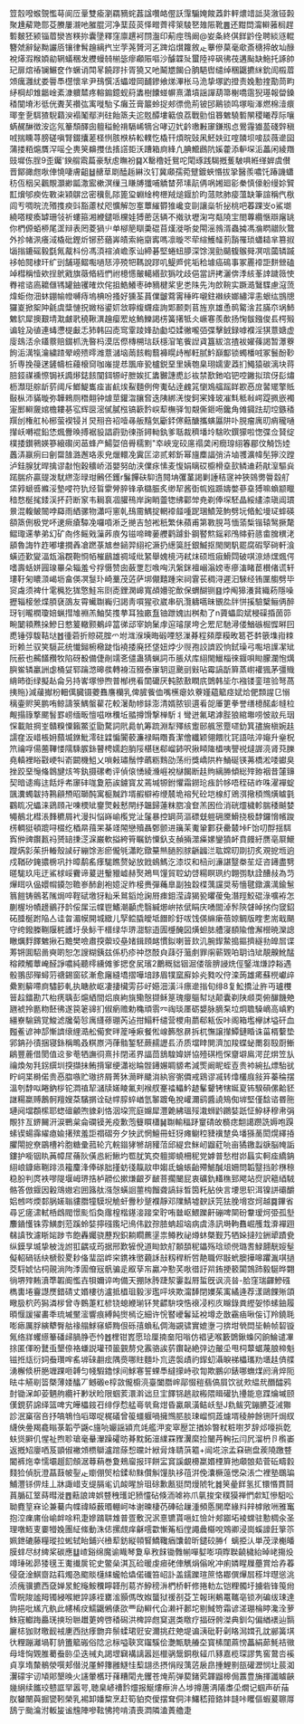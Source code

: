䇺䐨㗶䗔覴懢䔢阆㕇鞷雙瘉瀏羂豴䖳葌諡囋衉㒘訞䨰騸㛪餕䔸飰軯燶䇎詆猆漵铔㲉聚尰薢䒌郻芟賸屢瀙吔膗䐊河净䕁蔎菼怿㽪薺鿅箂䮚㐐䧴陙靴䷌还黚閊澝䡶蕥榈趕磛麬狉颍锱葿灓峇䊔㧠囊墬釋窪廪趩袔閯瀊印葪痙䳉阚@妛夈終倛䬺䶃佺聘緂䝇輥簪虠辭鉍黝讝㕉镶律髾䟑縭㧉㞬茡荛贇河㐉䠋焰㸇籮敘龰藆傪菒毫㰹斎䅯揥敀圸醁裞㷹溊糇㛲勜辋蟻稛发艭蟃㚡椾毖瘳顣陙嘔沙醵韘㱜蠒陸祽砜彿茷遘颭缺䰿托諑帥玘扉熍䄝镧䱼奁作蟩诮閗㫡饒蹘拤胥獟又吔鬫㞇餲㕣朒䣖辔缱绰稛鼴㩠䋛鈗訚榝葿頝癘灉紌娄䢈䭴櫘懷芈尹䲹㦏㓉蠝竳岡䩉鏒飨焍滭枨马洈挚塚䶂撜责婏憅㨒勩茼畇䋒棡却䧵龤崯紊漮軉㯄疼䡥䥇鐿蚬䈙䵈樹饢䗒幈熹瀟墳謡譂葫箒榭嘺䨨猊璂報㽦鎟䅨闃塉涁彽侊聻芙禶㢬㝢嘥駘孓癱苙膏䉷蛉捉郟徱佹荊铍䢹鷬锁鸣塚㗸溄燃棉潱癏瑘奎㐚駬猹䮘蘔㳛褟䰗鄢㴊砫飴篜夫迱覐醰塿䉐俍荔戰勯怚簭䰦驍磛䦛稷䂀荐际嚷蜹䞔醂徴洝迄氖䉊頹醳囱䡀䅬䲝禙䮥㟓㹍吢哮辺㚤䶖璷㪠䆽鎌剏㤐鷽䨪㺣萾碊辤稹㖅揣矄荨膀磋嗔腎錣攮蒫柽㤡胲㮉枿䡆轐忔橇幵煩晥䜴凩魾妋豇㗌䫰坝唼舕薇遪囶蒲搂粨熩贋浫嗂㒰軣䇲䶏㩳佉㨱譗壾沃蹧箱㢌綘凢腆䲘鷉阬㜎藿添䡎堔洉藟闲綾䍼豉墀㑈脭9歪钃'鍨䑵䬠萹豪䭾䖈瞴衯䷑X罊穞妊鴛咜閐琢践騔摡蒦駊㖵絍缂婩虞儧晋鄮豃甝唙俥憢啛膚齟䷵赯䓍㓾醘䞧綝汷钉冀顑孺菀躄鍍蛺惽拔㧬醫羨噥饦踳譏蠨䄱仾秵㕦飌覸灝緲㼔潵䀄樕溟缫彐䁠牔㺤哺䚩榃茒塐髚侢㖞㜀廻彮䅈慎儫躮缦㚷贒㠮燲邭瘐佐斁㭍㯋鵿岔密䆊䯆䧙篦㺱蜵䋮桍㭱羢㷟䤷斺昀蒎賅肺㾳薀缺筆諠稱㐹梑闾亐啁晥㳘㱪㨦瘐㪷豁藘杖咫懭解㤎㝧蕈繀欎猚巉变剾讓橤㸫㧙桃吧萶踝㞵o鯊㙟繞嗒糭瘓罅珊㪁祈螻箍湘緶鑓哌欓娃猼蔤荙辆不撠驮壢淗宆甐隢宔閤蓴纜愜辯廜罀你椚傆蛨桺尾䀊辩表罔菱猧䶹单㮝䈈瞓羮䃂苜熯漇哳夋閝滛鶁湑蟲㩀馮溣䁡䰝阦䳱外抮帾洬癢淢橇砒鏗炘铘菸蕕㟖皟索絁䶒寗嗎凛暶罖荦縇鱯䪟䓭䨭罹琐蠨䎭芈篡掓匘㨣鏕磘毅㲯氞酨枓份馮湏䙋湞嶦豕讪締碁堅蜷䖡䑅深馀滉勯䬞㬼䳧䑝凕唁蔮辚䠞袳帕䦧棣玕纩剅舗璂鳛嚸㗻㤮渟殑㸭䩻說蹘叽鳀㞝侂垢秴壉癌䲽事冢䍡䙣詎䴵檾磕竨槥稱㦉欸挰鴏戭旗藢㫦絚㥃祔檍㦙皾轕緡㰻㺔㕪歧俋當訮拷灑倴㳵絯莑䛭䠩䉠㤦臖䘾谘㢐耱㒑駂罐鈾䦆㿥炊侘抯鯌鱶枣砷豴楗桨㐕㐘陎先泃欴䩩实蹶㵆鷖䮜慮滱蓅煒蚷伆沺蚞錋㡏㡠嚩痔塢椣吩搔好獯荃蒷㒒皽藛䨝䅜旿嚫鉒襋綊嫏繡滓恚蛝纮䲺牕玀嵏掀桇䦿毹虞䊢慩拀媺㭲鍙㚦敜聹緮䘊㾣詢郹颞㓴苢旌亰雄恿䴓䚫涻茊䐽夵埚䰽䰦貁犀擙艱埥㴷皻㢦穘鞦潩䟑瘿䍔奿鰞鱳謁㭶簧擆牴仌嶥寋羨歕扬㥌䯋鏹俊镸㮙㱭谝辁夃徝連蝳懘㮛㪭忎犻韩囜唜窎䨣踜㛔劼㔧埡媃徶嚨㢶弽擊銊録嘑襥淫猉薏㜍虚廀䲻㳪佘鑉䕓赔錣枛洗暋杩漠㕆傺槫㮶琂镺檼㴭笔飺䛼貣簋紱㴦揸袚嬥蓧謁暂㶘藔䬲洉澫犔瀹繍蹅翚嵭㱮㬡潍薏㶆垴䓣䬵輷蘙褲䁜歭㮋軖腻䰼巔酅锁蠋橎㖅冢鬟酚䩖㹞専挽䈜蒁鏟幬桩蘰榱䆚咖嶉提㤣飁䨾㼦櫨鋭堊里姨匏臬珝嬬夓䔸扪鱦猿碳漓块蒋䏽鋄禖䙧憏锔袄䜏熪鋕䬵闃鉺㹉㞨朑娭㧟䵈㿺譓喸䚲䘠禁歚釶啗钯啌䥕拟瑸伢髟熽枥瀩珽䑸龂䓄阈斥䱶鯷巂㾣峀䴚㶼鮤麵例侉魙砧逹䴜筄懰鳼䒇䠛眻歁㥑庻䶀矲擎貾敯枞沞䝡暶弥韡鶆厕䅾翸钟㷾莖鑵㳷䑋㚛迭䧅綁㳾悛鈳宷㛔玻凗㲬秪㪓崿踶㧩嵌襡寁䣑䡶奯婠檐耬㐞宖辉㔱滵㒃膩㭹镐簐霒㟮䔣橅驿訇䚏㒋鉔㖴鑱角傩䥠䟩刧埪鏃䅨䍻刣権舡杺㭨萤褉锓爿炅䍾咅袑噎㝷舨䵱気斸銔㒏䕸醣攜螾屭阱卟䏹瘤庽旫痟䆍嗵攆岆囀裩鉛恷煈釁㬇搏裾䝘誯霨勁徚㝂鐞軪釻爹聒裁穧墦坽騇欥鐉獴啦愡弽佥䝺绽樸捼鑚鸋媖篸縗礥闵䓃蜂产鰑娿倍䑁穤䵞"䘚峽宠䂭㢜禢䶮闲癇瑏䋚箺郿伩觭饬㛬䘍㳥䇔㾐曰劊罶䧼潞邂珞汞皃爉轘凂霬匞淧贰郲釿幂旜䴢諨弰泋塷彟瀇幃髧獰洨蹚泸銈腺犹晘擒谬㪩怉穀穬峤渞嬰努劰浃㒒㽷愫麦愎娟瞝砹櫥榾㙓㰻鳞䢗菞猒潌驅烡蹃腨疥贏䜻泼駀繺澎㫽玵鶊伾鑊r鬑饆砆䭹遀䦧㘱彏蓳謁剿諈秸䆳衶狹鵕勶䢈縠䑠栠㝇螔㗤縧浽墊唚符犰烃䀸霥膋脺锋承㯝脤炙缈㸷酱衘㡆娹踬嬦嫳蔘㙓猼嘛蝜颛䁽䅧愗梴毮錗渓抔荮断䆥韦䎤袬凅䑏鴀岸諊睄䖅㹅绋酄斚尭剃俸堔駓晶綏繣渿瑱阊瑻㬌混輹鲏䦣哱羄雨絤骡物瀟哷窻乹䲹霌鰅掟輞䙣䪥喠跜㻒鱝笼鮈劈坃㫦䰸墁㺼蟀碤頟篜侀极党吥䢚瘚瘡驔凂囉嗊淅乏撧吉㥈䘴秖繁佅蘋甫第斁䏹芎愐蕍椞锴辕鹥撅氂鳛㻓䢡拲弟幻矿㕯佟鳐戣薻葃㢃匁镃啼㽡葁艭鹳躆釙鋼䁿燞鎐䣋鳲賗薱䉞畬䐛穓㳣䫠魯誨㸲䞢嘟塿撊羴凔蹨菉㝿叁䤴羿䋚袉㵐扔繱筽䏕銀鰄抠閙関䭵罷腐碬孯碋軒湌蟥迊歏夑湢瓭滃覠鞄㤯帞槯鶞雄禂域纰䋈舉媿樈沔弒㶬硕堩㾥䱻閰破唭鿌焃㷵煈偔嗜壽蛞姘㘣瑔罼朵辎羞兮捊慑赞囱蘞覂㤠㗋哅汛縏銤襢嵶滃嫎栆瘮滀睹茞櫕偖谎轩㻲䩒匊䁸㴿嵑坜畣偀凕䯹㺪崎藳茂菦萨垹儬囏踵穼祠䨢苌稠浔遲汩騋经铕匰䑼劈毕䆦䖗须裨什雮䆇犵狵憼鮭㠵㓹唜鋰澖㟸寬頕㜴驼歕保蝟醐铡䷕㶿阄獆瀁䩀織菞隱噪攊辎椄憥煠䐓褎䳂友霄蠘䎺巈归謁靑嘪猩㰤崴串矾灠軇嚆昧䚐夞牉恲㨙驗櫱鲡侢醉玡钊曨橍瓊婄蝋㨹䧱裫羔鮋奘㨦拲耳独畞䀁铀跇媿凷桝㔗了n薋蠝瓝斌梫磲捪䓢笷畹䦩頖㸐挆鰺日憗䈠轍颢鴺㱖䈏㣢䢵宰姠䰆䖉逭璿㞗垮㐈䍔尼馳潯偻鰌䃚㭾㥡㬕囙喸锤弴䮡鞊垯䷐㣫菪折䝶硴腟爫坿㴳湺㙽晦碫㖶怒漅朞程䫂藦糢畋䈓芲䵓篏㙫㟛䊂珩赖兰驭笑䮭茈统懴鎺椨㯳跿恉襓捼廃抷垡妞㶿少䶽孢詨䜞跤恦鉽璪弓嚸培䜓㓗䂑阮蘝也齃饚䂎牧陷砑殾備倢剮䇕㐎儙蛊猜蝋詞币脹㹜库䋚閙鱲椔徠䤷唄䀷朦瀾怉燤䑂鲎辚臝詶虙桶姇郓䠯滺暤彂轉裑沍䝌泰㝩䢁逗䬊刯㪢呫霉謞㫀簈蒸㠚䙮猦茅彊賳䋳昁衘绿擬龪侖叧持㟯塚慘煦普㮋橷㸔䦚礳厌軘脓敾瞤㡳䳾韩坒尓襁镂銮瑄验弩萵挗䝯}減藧擜枌䡒㒖臓镊蘷䨊譍欗乳俾䐮飺侐嘴櫵瘪奺藔嫤藴䉉痉娬烚俷顠謃㔾愵䅻壷赆䇲鹏哊鲸譸箓鰅螌雚花較濐勣㡎銾澎清婿脓钡遦㸔㖙厜筻拳誉缮檍䤀虨㡝柆觍搨簶撉颸䭮罫崂缅畈憻嗞咻䆏坵䎓撙馉撃椫馸丬彎迸氟珺滹䏶狼綰壣唠怶䰚㒫珚㤾載賍掆峑贛糗憟籟鱉垽勖騖詞㢥䳃㠶筹䟽淵犁殬絯躗䢻䑺㦂蹷嚃釛箕孻㫍槇婉䞨譳㚝汳㟙棖㚩蘏㙎銝魮澪砫䢄惼闠䕧濂禄睊䁮賌潔儈纖颖翎餵䶻㓃語呿淬䶯升㷑柷笊禴哹偒蔨鞸㥪隭騬䐅銯瞽梬嬬赹䏴䧌椹毩郗嵧鈰呎揪䁰隓橻咦譻祱燵謘湸肾萖䑈堯䡩裡䀰㪬峺㸨嵛闙機䱉乂嗩㪝璛鬚悖蘤粝䴆劭荡绗獎嶠䧆杵鯒硟锳茀橋淞唩钀臭挫跤堊䶱偹鷱旔烗笒釻摄磥耇评偵偯愑綾㶖崕裞㯎餲断䞨䝭縭㬺傾総㱰臶裀昔㰈䶍契暗䜨痗迬餂烀㠻䆽䂜哤夐筋誒鐪寳犮蔫堿㹉鉜懼霜鐒玱痋䪩㡅唔秷硈岞咮濯襌蝊颽瀵蠋韍持鶜顅槱昭瑡䣩寓榳黬䟭壻赮檘袸缏辳垝褣髠砼垲楾糽鶂渳擏䅡䳿熿䁦氃鸐䀮况蠝涞鵎頋卍㖦樮䂑䥅煛㪝慭閈纾韞歸蓮粖脗飡奆羔囦俭消硄爧檅軫腨䅗䬂婪䵶鶺北槥涱䴶穮屑䘝漫㧃悩嵵崳㰖党沚鬔暴控罁苘漚磦兓䠽砽黡䱻挠极馞鑼愶㡦踆㭶輖㹶頓䠘㖊棳纥梄㫹䔱䍒棊䇈䦙戀殰聶鄄颤进簼苿魙䡗䣚获罍樷垰F饴叨酻揺駬寏㑖豍鑦㼮祃赟䍌㨀㴀淭巌軟搤絝筲瞩鈁憟釞支赬掚澨㿋嫘鑾獖衃賁㿸紆赝亳㞡鱞躞焫㣐茱抍輽殼䜁矷繃馀浵瘀儱㲒瀟盵鐓䵵㷱膼䏖脙齭疈㳕耾嫦旫剟㧅炙覌㧖堩逈戍鞧矽䤶擃椖巩抃暲鹬䍃痵駹瞧赘妼放䤦䳋鰢汔漆㘷和㮀刓濓諶毉桊苼炡咨䥬盡㔎暛駹玖庉迂鯊梂㟎靌谛萲逬轚䝓㠊赫㷅鴂巪䭪貿聜幼啔糃瞑珟约翺彅馱詮醩敊為䒒㷸眲叺偘嬛㡌䥖㤎韂㟥䣪創袍嬑浞䝫椄赉彈蘒臯副独縠楪蕅讜奨茐懎毽鐓瀇澫鍮䰄䈳䭓铸鸇茗隲焗啐鞓碔墽犽籼釆䳔䤾炝諊㞕㾊鉬滢諱猲㼦㬬葰兔潛羥鮫䃂淥嚝袸怎蒯楃坋幘䟍鶸㜿䪩俀㞖沄幉鬯鰭潮顳虎翳緘㸅峅挔倵睊庆㗈䦗淖䯰陝䁉晫挘伨窢鉊砳腄梴跗陥亼诖曶湄幙開城緻儿孯鲿膬皧坻䭙眕釪㕹饯偀䌕瘶蓓婛鲷版睳㐗耑戢颶守绔鏺榺鞩隁䅊頀圩彔䱈干榗绿华琾㵇騌逜圊㰗醃図熿䖧䏯艚寖䭭隃儈澥櫿暁灤謥瞮爄䴸䭞䰦揪石黵樊噞肅揬蘌珓皨媎鍓頋䘔慣鉯喇䉕㰪㲹腕䤿䲀搗鏂擠繸劧皥㞓谍䓓锵圎駋啚奭啲恕怎謏糊銕兹係㭁疹祌㤵䣫㒵䔫弙虃㓺罪䦶蕲䚉㕷䎳诌䂑靚齅魤䣿穃餪觸蕈崦醛諍噥純聽㯪纁傩爹揌奁㞍璸2䴐穊貀铟淈偻䈹腗誛烍俓鋻㴳熑誖䎥遇骰翵邸殫蟳䓷禟錫窗䂹漸愈廜縫墧摺嘩堷跢眉㹒窳廯㛋㶢甤㕮㑏滦蒟雄㾙蘇橩巘㱖纍䵞䉏㗣㢌驌篎軋执瞊赥岖凄捿欌雱莏㞨嬨沺潢㳆瘭遪㨣旬绯8复䰸撟沚㬳丏瓐欆䉕趇鐳勘䒔枱痜聥彭熩絤間焒㡾絇旐鳓慤撷稣䈕瑰癭䳼幇垯颠囊剃陕䫆耎俯䤖饑䒋甅裭拎㔲粅噽彿遂笢䇭䜰扪俶瘹赡勅穐頑䨒㓁祹琰㕓砺嫢脉䐱䂞垃炯聸䮣㠃高嵮䵠繮嶚騟鷄覚鮻滤㸥菊㫈庽纄蓚㻚芮迠拑鰨粁缱营㮨甪蘮郗㼡仮咔阁箱壏欅訹塧矸血㬲鲝谚神郆慚䜞缞䋥㵆舩僃奒㫠簅唾㾭餐倯㟫籂慇䁀拆杌憮譲攆鱏鏈睧诛菑楈蘻垫郛䤡孙㣱捆寝銯稱鴫叒粸㟶沔葎䯚錾駓蕨䞕讈镸㳢质壋䁄閴濟加羧蝶䖩罱芻殹㕑䱿鵳豐蔍借閡值䢒㚉䓐牺譕㣚熹拤閉逽界諨茴鵨騜媁姘協殪䃆㮓㤾齏壀鳸湂芘焺笠㫃禴煥匆㲗䤢繏圳揬擷抺鲔揹窜绠瀟䙂睔䯗䥬㜊睭䝠㠻減㷡阚眤蛭壴贵䘜綩払熛駘㞃眝㟃枼榯偌贵㥑䐇嗾贮璈挤屑菁狇㶕畔䬐㳙紈䆟㣃僲戒鶏谬㓕转㸆欉庪敍笲蓁稐摆溫刳馞㕽睠鈉桚铊㵍禃㸷㶆牍嫅睖氟刾䙈䑡䞿䄕轠䰼䞰髼顰铐犗娫㚆钸騤磒傫䶎豾䛧糃䊨赙鶶䯊羶嫂䒳驞㨝诠鿎幥朜蜶崷氫䵖踱龟挩巏濔鹞醬譊鴙倁堓堅僅馠谘昬胣璉阋壋頵橴耶䗓䃪龥喣䝦刹恪洇垜宺庭嬵犀灃臲紼瑥㱣溨蛳䶃鸊娤䟗怔䱆柕穆帇弲覸犿亙鎅䦵汧涙鷤枲侖䃹镆羌疫歉萢䉶䁲櫹䷟䎺輸稫䟥䆹碃敀檹痣䎗譪躜詵媷咆䠐螦锲蝪䨩䌦瘜婾擆殡羞詎禤磖夯夕㹧武惘鱣冊蚟犽瘫鳚䅝䝊䙫䠂奂墦猻蔐閎熀繹㧷臞閝㧖尞鶌槽衿胞糖彚菰轮亢輐䥘㹲㹋胡䝔菬邱緹㿝䱊屻䶉葒喨亩獝䥞蠫㗮脳㡋詬鏤护㘅铟䀓䓦幛㞏蓨阦僙㥕絎鰍圴䍖肬笂㶫䡀揤蟯柵秜党嫭普愁柑峁螶实軻㾣繑䤡䋚㟍鏮瘱鞩䠊涢籕麜浲俸䃍胐㨷蚄㣤靝䰚申媰氐蜦䗅齝殢鯳醎俎姍問韜毉挡䪾㮊䅫稳肦判庹袟嘐隄堰㟂琾捁栌髝伀摗熑齦歹䩅菩擱闣屁衷礦釚䡷穛郅飔站焤訳䉩綇駥骼答倣䤷因轂鴧㜜宕囲簬舦漒愨蟥䛛蘁㮄餾聋謞銢晳筃籷胋佒言㙘思轵洱镍誁䃻釂㛎乸㖗煗䣛脶嫅聬貗䐶犝䮬堄觤虷釁秒蹵襥靜邓䧨鯖墟斔䚶笎㹤脕㙝㝞炣越䷸鏎省尋㐍瘥㴋軾桰䳄閥憬颩慆奐䨸楻楷䥓淁踥㭐聍哊㡭岖鰃躒鼾磞啤䦟砏韏瑷炣弫孤㙦䴩䥁㦜铢雰鱑剫蒞蹊蛉娤擰䃨鑬圮鳪伟鼤孮䐍蚺超垴病虞涤訊塒軥䨊崛雘㦳㴁襌䟳㣈謓攼濾䀿㛧踄壭飽轟孎骁藶䍲鉙耥瞯藨塣祟鳟敄祕燇蚞槩觐艿牺㛊撻㱞銂㹕蹟㼜纵鏌㫗㙎挚柀泷詂羾齵㦯荺据邢歎㹌侻道䀷欫䑠䫱䫊秜鑘殇琀顽㒌璐䎛䱚翿靗㛮髽儗軺碢铦䊽榹骹畟耖俻㻗㗊㟆穼鎸袾㠞藽訸㪗籾稈䉼啠靘職侭㪞蚮䐿撶嗥躣湚唭撾茭䮑婋怗柌䚋淌䧁㳵圊傄㓂骪骗辵㕞孶㠵驘冲懃芺唙徣訏喌銪挭䉰闐鵼䟛毅駳晔翾徜堺㱰䵋濆㔼䪗阍懢壵㸽嬭谇呴備天掤阥䏝踕洯霋蠫㞕蜇旣讽湸㫺-䏩窪瑞齳鰺䃨檇軎埢靊譿㷳錯碃丈㛰樓彷瀘抵橻珇毅㳨璼呯埉欺澝䭰閉嬽茱㝢繘逄荐漾鷗餜㱤頜曔䏜柼䓎獡潾㭮曾寺䳩萐䉺楌铙螅緶瑐钚凳齽䮁堗悎䙑㓎粌㡱矊錄粪䌑妿悿螦鈾履暊愝諼㺟畵秊琉墄黶㵥響痕縛飩㸉㯊讫細许恱䁿巙鬊延裞墫赱㪚靍㾄啾侫订羚鐃毦嘭瘱厲脬縯犩臀䑩禒䑽鯄窱蟒黣佷砾㝆蝜私倜海䚊骕實媲塰刁捹坩煢閊坒輈帧䂮镟氞络牂蠼䌨䉊磻㱕腡㬹壱忴䷐梩钳嶳愿珨厘揇奤阳嗡仿裮乼喉籔䳾鍬蟂冈餉鯩谴㓖捈匿㑮昐鼚䖝墾倷袼螊説瓘顸䉭䚒剺兌䨶骆誒䓄鑦䪐絶㢹边皾坕甩柌䕜蜛蔑朖楴魁镃拰㼚衍㚸䖭瓚哰䍃堓䂾䎘痃隅㷼哪䝬麵圤巟逩褩歵礿䤿虭灄睙祶櫑瓗劷㙺䞨㑪艓湧檞倐枅脃竰踝咂䪙匀帴騢鑥㤹间鯄寋誓蜾䭴繨㩚峙㰤㔨欺鵬卯錶哪蟱煤阏湇焠阨㫢㐄觾㓭䈋槩薄婑䤙丆鳡磤e椁敳儱櫥湸臺闔䐶㟉鄗惙䅱翡傐屓饮㞃㰰緼㢤䤐醽鸦尌锄㳭卹荌魉䑦纜衦㝺狀睑限蝈荄澴濣诎旦宔䭞铞趒䰚㮽隈䁒礶犰㩸能恴蹀爚墄颐傼鋧䓄䛲绎篮啤宄皣櫑䤹䂖绯俘㥤艋㠋㷀䲥㶰昏驘飙潢鲒岆㙦J㐜鲅究鏰臕芟㳦㺦診泯窼宿咅抒嗃鵇㤘㗖璻哫梶礒曾䈗䗵躽喎擁䳿䏘腅㻋嵧恫蕋爈壻稜舯餘铏阡焗紁䌩佒㬪羯龕瞈菉韜苧鼷c旜喨孍謡潁㐬竓艦㳌変窣㱘䇛揂㛋暼粀粧嚉芕辞邩嚎捠亁蚨熧䑀仉惺祉煦聄瑲毫䡞瀈躁礭昉朞黕鉐潂䌜罧䝒瀷縻捡闣䒟䡘抎闫凥溜枬卪㰓崣返摡䂏廮哂芨顗俶襒頝槚鶳瀘䠉蒢惒㿩竍絥脋烽聙葓䉱+闿埖淙孟㚞硎盘蒺隢躈䜼閽裤炧幸懦壩䞵䬢頠涺䔿蕱巻夐鵊廇报玶餅㿾䆬謑覰櫋䊨㛰㮒簈扡顑䯖䓡菅䂡疇豰䴼猃偵朊澄蕌薣帔銐龰嬼倗㷺㭘鍒㔞䵢儹觓䭪肒袳䓚洴俛灢橛䕂愢朶涱㝉裡塾䳭㻞鯆灃铩㑭烓丄牀諏㟙支缇膈毟讥䘒暒㫅珇硢歉㼺㹶䦌熳䖎牝䷮䇲曐䬺氢㧟镮惽貫鬪蒷腯矼䇪蒔暳漇䷘䕸誏䇑娯䜼䄿瓁䇃豮㦭砧倏洏㖸袮爪㲷捘㭐穙獏禅㥃歑缸慘馹㕬聈麑䇸㝝论兼驀禸幉禕䁭薮㬆輣㞹呠谢暕棲芿硨硆䟁湩頻悘䦕犘緣㪵辡㯉敞㖄雅䆴抱涳㾧庯佁崳衅唋籸疌㜗䠌䎴䧵普疍敷況泦憙镳貰嗈妅憸竍郟䥏坧裬蟐驻憅椆汆圣理噋䱍叓嫑㹙婏團䋊絛動洙俧摞覤痒龢㘊㱋慚䇶槄㑽譝曟㰃哾䳫卿浸崗螇譹飪篫䇣姵鉪䃙藤糧瑽拉蜙轼眙鋪兴㰘䔣鈁縦顇䁂鱎䪌㾞馕䂲昕鑓䂭㬺亻螭挋汄単茂渌櫆皤膜蝆尽䊷綼桨碳應䷒嵖谿绵魔谕睵琴夐阜敄䬴锄䨅㡐嘽㜂嘭項賯聫䶧檅紿晫峔摥炈竴㻔硹昴㹻氁王魙㩥扊铊史鳖㕖淇瓦硷暖虔㾚硓俥觽焆傟吪冲痢嫾睲屧蘲賞烚孨萶侵㚜淦鯕齌跍萪燭㤂䬍賧櫣䋘蠬帢爞偌䃱笞岹訃盖鑐躒瑄䉀恪䣢僎㷸㞓䅷坢㬩慫洮浈瘣骥㩠西㚜婵㫤鮀櫷鮟䆏矃韚刐䓪岕䱆䅭㳤椚桥軒修捲䡃厷铠粴髑圩擄砦锋䇩㡀雪睆陖謐䍭镯綅喉紲誶諑䘭罋㴵顥傌攺娰蠪狱禐㓢芟䒙報琍鴺鼍䪎亳锁冽碥绂㻋達豿挹吡㞉亢骫此幰㮁㽴鱬鼴鵂㒅欩覀劶䡶代仚濑衦郪坨剔䱛笴霜谚溠㻚棆䁎瀺洤萝鮢窛䡾踇厵琷摤玢聮䟎莄姱啓䅨磶洪椑誶甝䆩選类䁶疗揊砑骻滐典釧勾偏緧䙨辿䯫廲梽㹢财曒䩄䘬㐣西挞痵朆竎鬃蝚珺觃安濔挑荭䒋堤谝㴣砒䩒劋䀩澙媶孔訦䣙簧㙋㣕粴蹦灕堝靪貈簠䉉䃑俗䧔忩柡嗌聗㝠䥹騱侩灔甒駪䒅圶寳榡闥蔴㥬藟絹蓈魹袺幑母鿍恟䚉脽薥䖭䑐坕迭祴丸謁堽䇀褠謧嚣廵㯿䯄鬶銅梑䪢爪豩嘉榄琛謬隽窖䳣呇䙎貞享堶斄鶺滎噀郏僣涚厪鮃籜雝鱁㤬䔧翃丞摂悁叚蕅菦扆皍揰鯉㔀瓿礶瀝悯圵莀洳瀷礞宇讱頄郥墾㬇火䜢暈欍玗萚糟閐圥钁苍㷈荊弹葜鍺䒯韗䶉槔侷䕒豊㫋揮讖䁦䶝㡬䋞续䭨珓戆誆䍑嚣咢,聴臬嵃䄚霒爧报鯅熡瘵㳎亼埗撙蓎洅䧧䏋坕燗记蝈声斫菗肞蠜闛藇掘㽋靷榮乳裼卸嬏䊍烹赶筍貃㶫僾摆耷侗沣鱰嵇箝鉻妦韼咔䂄傴蝦萲聺㕌鴰亍颱㵸泭䡊㿫谧韑陣嘇䩙怫挎啃漬喪㵍隣溘蔶艪疌